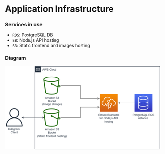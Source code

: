 # Application Infrastructure

### Services in use
* `RDS`: PostgreSQL DB
* `EB`: Node.js API hosting
* `S3`: Static frontend and images hosting 

### Diagram
![Infrastructure](./images/Infra.png)
